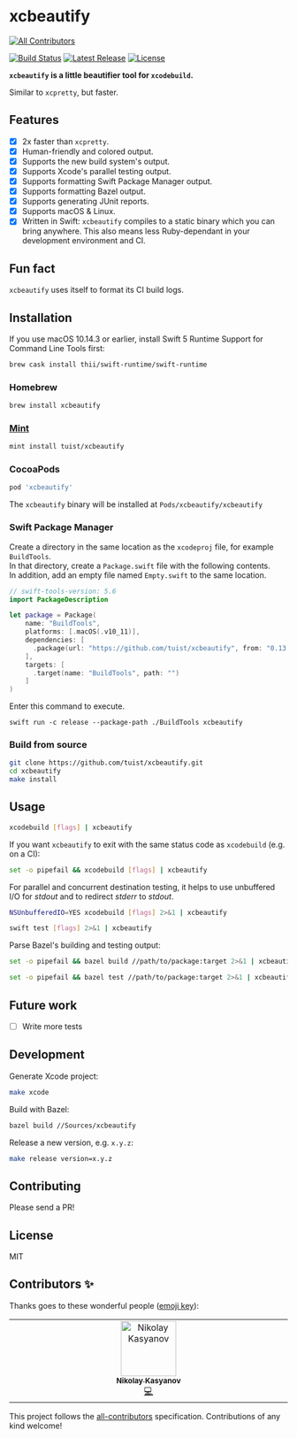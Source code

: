 # xcbeautify
<!-- ALL-CONTRIBUTORS-BADGE:START - Do not remove or modify this section -->
[![All Contributors](https://img.shields.io/badge/all_contributors-1-orange.svg?style=flat-square)](#contributors-)
<!-- ALL-CONTRIBUTORS-BADGE:END -->

[![Build Status](https://github.com/tuist/xcbeautify/workflows/build/badge.svg?branch=main)](https://github.com/tuist/xcbeautify/actions)
[![Latest Release](https://img.shields.io/github/release/tuist/xcbeautify.svg)](https://github.com/tuist/xcbeautify/releases/latest)
[![License](https://img.shields.io/github/license/tuist/xcbeautify.svg)](LICENSE.md)

**`xcbeautify` is a little beautifier tool for `xcodebuild`.**

Similar to `xcpretty`, but faster.

## Features

- [x] 2x faster than `xcpretty`.
- [x] Human-friendly and colored output.
- [x] Supports the new build system's output.
- [x] Supports Xcode's parallel testing output.
- [x] Supports formatting Swift Package Manager output.
- [x] Supports formatting Bazel output.
- [x] Supports generating JUnit reports.
- [x] Supports macOS & Linux.
- [x] Written in Swift: `xcbeautify` compiles to a static binary which you can
  bring anywhere. This also means less Ruby-dependant in your development
  environment and CI.

## Fun fact

`xcbeautify` uses itself to format its CI build logs.

## Installation

If you use macOS 10.14.3 or earlier, install Swift 5 Runtime Support for
Command Line Tools first:

```bash
brew cask install thii/swift-runtime/swift-runtime
```

### Homebrew

```bash
brew install xcbeautify
```

### [Mint](https://github.com/yonaskolb/mint)

```bash
mint install tuist/xcbeautify
```

### CocoaPods

```ruby
pod 'xcbeautify'
```

The `xcbeautify` binary will be installed at `Pods/xcbeautify/xcbeautify`


### Swift Package Manager

Create a directory in the same location as the `xcodeproj` file, for example `BuildTools`.  
In that directory, create a `Package.swift` file with the following contents.  
In addition, add an empty file named `Empty.swift` to the same location.

```swift
// swift-tools-version: 5.6
import PackageDescription

let package = Package(
    name: "BuildTools",
    platforms: [.macOS(.v10_11)],
    dependencies: [
      .package(url: "https://github.com/tuist/xcbeautify", from: "0.13.0"),
    ],
    targets: [
      .target(name: "BuildTools", path: "")
    ]
)
```

Enter this command to execute.  
```
swift run -c release --package-path ./BuildTools xcbeautify
```

### Build from source

```bash
git clone https://github.com/tuist/xcbeautify.git
cd xcbeautify
make install
```

## Usage

```bash
xcodebuild [flags] | xcbeautify
```

If you want `xcbeautify` to exit with the same status code as `xcodebuild`
(e.g. on a CI):

```bash
set -o pipefail && xcodebuild [flags] | xcbeautify
```

For parallel and concurrent destination testing, it helps to use unbuffered I/O for _stdout_ and to redirect _stderr_ to _stdout_.

```bash
NSUnbufferedIO=YES xcodebuild [flags] 2>&1 | xcbeautify
```

```bash
swift test [flags] 2>&1 | xcbeautify
```

Parse Bazel's building and testing output:

```sh
set -o pipefail && bazel build //path/to/package:target 2>&1 | xcbeautify
```

```sh
set -o pipefail && bazel test //path/to/package:target 2>&1 | xcbeautify
```

## Future work

- [ ] Write more tests

## Development

Generate Xcode project:

```sh
make xcode
```

Build with Bazel:

```sh
bazel build //Sources/xcbeautify
```

Release a new version, e.g. `x.y.z`:

```bash
make release version=x.y.z
```

## Contributing

Please send a PR!

## License

MIT

## Contributors ✨

Thanks goes to these wonderful people ([emoji key](https://allcontributors.org/docs/en/emoji-key)):

<!-- ALL-CONTRIBUTORS-LIST:START - Do not remove or modify this section -->
<!-- prettier-ignore-start -->
<!-- markdownlint-disable -->
<table>
  <tbody>
    <tr>
      <td align="center" valign="top" width="14.28%"><a href="https://github.com/nikolaykasyanov"><img src="https://avatars.githubusercontent.com/u/136644?v=4?s=100" width="100px;" alt="Nikolay Kasyanov"/><br /><sub><b>Nikolay Kasyanov</b></sub></a><br /><a href="https://github.com/tuist/xcbeautify/commits?author=nikolaykasyanov" title="Code">💻</a></td>
    </tr>
  </tbody>
</table>

<!-- markdownlint-restore -->
<!-- prettier-ignore-end -->

<!-- ALL-CONTRIBUTORS-LIST:END -->

This project follows the [all-contributors](https://github.com/all-contributors/all-contributors) specification. Contributions of any kind welcome!